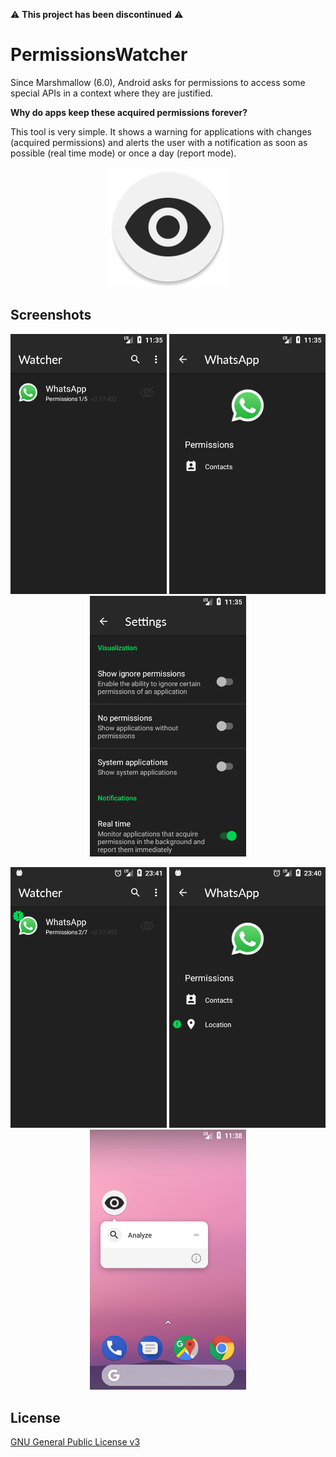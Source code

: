 
⚠️  **This project has been discontinued** ⚠️

# PermissionsWatcher

Since Marshmallow (6.0), Android asks for permissions to access some special APIs in a context where they are justified. 

**Why do apps keep these acquired permissions forever?**

This tool is very simple. It shows a warning for applications with changes (acquired permissions) and alerts the user with a notification as soon as possible (real time mode) or once a day (report mode).

<p align="center">
  <img src="dev/icon.png?raw=true" alt="Permissions Watcher"/>
</p>

## Screenshots

<p align="center">
  <img src="dev/screenshots/1.png?raw=true" width="250" alt="Screenshot 1"/>
  <img src="dev/screenshots/2.png?raw=true" width="250" alt="Screenshot 2"/>
  <img src="dev/screenshots/3.png?raw=true" width="250" alt="Screenshot 3"/>
</p>
<p align="center">
  <img src="dev/screenshots/4.png?raw=true" width="250" alt="Screenshot 4"/>
  <img src="dev/screenshots/5.png?raw=true" width="250" alt="Screenshot 5"/>
  <img src="dev/screenshots/6.png?raw=true" width="250" alt="Screenshot 6"/>
</p>

## License

[GNU General Public License v3](https://www.gnu.org/licenses/gpl-3.0.en.html "GNU General Public License v3")
